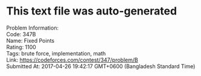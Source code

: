 # This text file was auto-generated  
  
Problem Information:  
Code: 347B  
Name: Fixed Points  
Rating: 1100  
Tags: brute force, implementation, math  
Link: https://codeforces.com/contest/347/problem/B  
Submitted At: 2017-04-26 19:42:17 GMT+0600 (Bangladesh Standard Time)  
